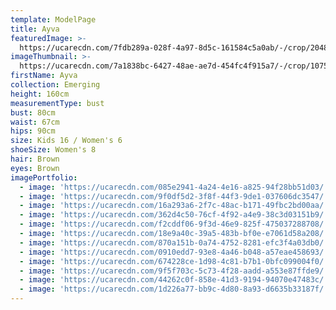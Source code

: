 ```yaml
---
template: ModelPage
title: Ayva
featuredImage: >-
  https://ucarecdn.com/7fdb289a-028f-4a97-8d5c-161584c5a0ab/-/crop/2048x1029/0,0/-/preview/
imageThumbnail: >-
  https://ucarecdn.com/7a1838bc-6427-48ae-ae7d-454fc4f915a7/-/crop/1075x1562/109,131/-/preview/
firstName: Ayva
collection: Emerging
height: 160cm
measurementType: bust
bust: 80cm
waist: 67cm
hips: 90cm
size: Kids 16 / Women's 6
shoeSize: Women's 8
hair: Brown
eyes: Brown
imagePortfolio:
  - image: 'https://ucarecdn.com/085e2941-4a24-4e16-a825-94f28bb51d03/'
  - image: 'https://ucarecdn.com/9f0df5d2-3f8f-44f3-9de1-037606dc3547/'
  - image: 'https://ucarecdn.com/16a293a6-2f7c-48ac-b171-49fbc2bd00aa/'
  - image: 'https://ucarecdn.com/362d4c50-76cf-4f92-a4e9-38c3d03151b9/'
  - image: 'https://ucarecdn.com/f2cddf06-9f3d-46e9-825f-475037288708/'
  - image: 'https://ucarecdn.com/18e9a40c-39a5-483b-bf0e-e7061d58a208/'
  - image: 'https://ucarecdn.com/870a151b-0a74-4752-8281-efc3f4a03db0/'
  - image: 'https://ucarecdn.com/0910edd7-93e8-4a46-b048-a57eae458693/'
  - image: 'https://ucarecdn.com/674228ce-1d98-4c81-b7b1-0bfc099004f0/'
  - image: 'https://ucarecdn.com/9f5f703c-5c73-4f28-aadd-a553e87ffde9/'
  - image: 'https://ucarecdn.com/44262c0f-858e-41d3-9194-94070e47483c/'
  - image: 'https://ucarecdn.com/1d226a77-bb9c-4d80-8a93-d6635b33187f/'
---
```


